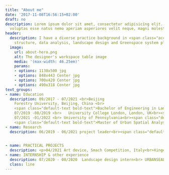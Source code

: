 ```yaml
---
title: "About me"
date: '2017-11-08T16:56:15+02:00'
draft: no
description: Lorem ipsum dolor sit amet, consectetur adipisicing elit. Dolores porro
  voluptas esse natus nemo aperiam asperiores velit neque, magni molestiae!
header:
  description: I have a diverse practice background in <span class="accent-text">art,
    structure, data analysis, landscape design and Greenspace system planning</span>.
  image:
    url: about-hero.png
    alt: The designer's workspace table image
    media: '(max-width: 46.25em)'
    params:
    - options: 1130x500 jpg
    - options: 848x443 Center jpg
    - options: 700x420 Center jpg
    - options: 490x318 Center jpg
text_groups:
- name: Education
  description: 09/2017 - 07/2021 <br>Beijing
    Forestry University, Beijing, China <br>
    <span class="default-text bold-text">Bachelor of Engineering in Landscape Architecture </span><br><br>
    07/2019 -08/2019 <br>	University College London, London, UK<br><span class="default-text bold-text">Summer    Project:Energy and future city:Innovative Architecture </span><br><br>
    07/2021 -01/2022 <br> University of Pennsylvania<br><span class="default-text bold-text">Master of Landscape Architecture </span><br>
    <span class="default-text bold-text">Master of Urban Spatial Analysis</span><br>
- name: Research
  description: 06/2019 - 06/2021 project leader<br><span class="default-text bold-text">National-level Entrepreneurship and   Innovation Program</span><br>Restoration Research on the Landscape Image of the Ancient Canal based on Beijing Water Conservancy -Taking Ba River as an Example<br>- Classified the historical information of Ba River and collected information of status qu<br>- Compared the information to obtain a feasible restoration method<br>06/2018 - 09/2019 project leader<br><span class="default-text bold-text">School-level Entrepreneurship and   Innovation Program</span><br>Research on Cultural Spirit Activation of Campus Landscape with Micro-transformation <br>- Investigated the historical changes of campus landscape<br>- Analyzed the reason behind campus landscape collages and proposed strategy<br>11/2021 –02/21<br><span class="default-text bold-text"> Art installation design in the "New-Eco Vision" exhibition in CAFA Beijing</span><br>Research Assistant<br>- Assisted GIS database research and file management<br>

  
- name: PRACTICAL PROJECTS
  description: <p>04/2021 Art device, Smach Competition, Italy<br>Xinge Zhang	x Jiaqi Qiu</p> <a    href="https://www.smach.it/xinge-zhang-jiaqi-qiu">Fragile as a rainbow</a>  <p>07/2019 SECOND PRIZE UIA-CBA Construction Workshop</p> Beijing Forestry University x Chiba University <p><a href="https://www.gooood.cn/recycling-station-in-the-pear-orchard-china-beijing-forestry-university-chiba-university.htm">Liyuan Garbage Collection Station</a></p><p>05/2020 Renovation Project of Old Neighborhood in Xicheng District, Beijing, China</p> 07/2019 'Field Trip to Buried Hill 'Summer Landscape Workshop for College Students on 		Traditional Chinese Villages<br> <a    href="https://www.bilibili.com/video/av65690649/">Flower House· Bamboo Pavilion</a> 
- name: INTERNSHIP & other experience
  description: 07/2020 - 08/2020  Landscape design intern<br> URBANSEAL International Planner & Designer (Beijing) Co., LTD.<br>03/2021-07/2021 Landscape design intern<br>  PMA+Plasma Studio<br>07/2019 - 09/2019 Exhibition Design<br>research exhibited during the International Design Week of Baita Temple 
  class: line
---
```




